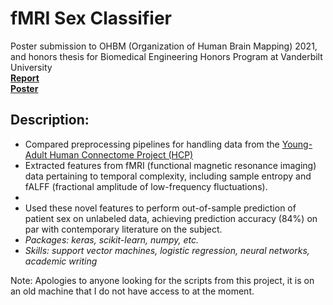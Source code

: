# fMRI Sex Classifier
Poster submission to OHBM (Organization of Human Brain Mapping) 2021, and honors thesis for Biomedical Engineering Honors Program at Vanderbilt University  
[**Report**](https://github.com/Lspoletini/SexClassifier/blob/main/BMEHonorsLiamSpoletini.pdf)   
[**Poster**](https://github.com/Lspoletini/SexClassifier/blob/main/SexModels_poster_v4.pdf)   

## Description:

- Compared preprocessing pipelines for handling data from the [Young-Adult Human Connectome Project (HCP)](https://www.humanconnectome.org/study/hcp-young-adult)
- Extracted features from fMRI (functional magnetic resonance imaging) data pertaining to temporal complexity, including sample entropy and fALFF (fractional amplitude of low-frequency fluctuations).
- 
- Used these novel features to perform out-of-sample prediction of patient sex on unlabeled data, achieving prediction accuracy (84%) on par with contemporary literature on the subject.
- *Packages: keras, scikit-learn, numpy, etc.*
- *Skills: support vector machines, logistic regression, neural networks, academic writing*


Note: Apologies to anyone looking for the scripts from this project,  it is on an old machine that I do not have access to at the moment.

